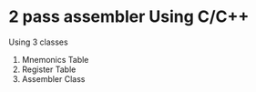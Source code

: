 # 2 pass assembler Using C/C++


Using 3 classes 
 1. Mnemonics Table 
 2. Register Table 
 3. Assembler Class
